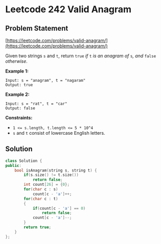 # Leetcode 242 Valid Anagram

## Problem Statement

[https://leetcode.com/problems/valid-anagram/](https://leetcode.com/problems/valid-anagram/)

Given two strings `s` and `t`, return `true` _if_ `t` _is an anagram of_ `s`_, and_ `false` _otherwise_.

**Example 1:**

```text
Input: s = "anagram", t = "nagaram"
Output: true
```

**Example 2:**

```text
Input: s = "rat", t = "car"
Output: false
```

**Constraints:**

* `1 <= s.length, t.length <= 5 * 10^4`
* `s` and `t` consist of lowercase English letters.

## Solution

```cpp
class Solution {
public:
    bool isAnagram(string s, string t) {
        if(s.size() != t.size())
            return false;
        int count[26] = {0};
        for(char c : s)
            count[c - 'a']++;
        for(char c : t)
        {
            if(count[c - 'a'] == 0)
                return false;
            count[c - 'a']--;
        }
        return true;
    }
};
```

